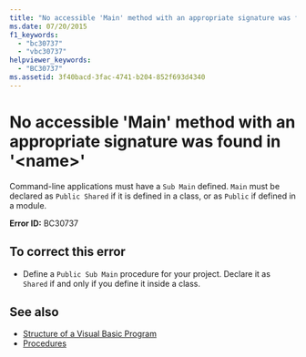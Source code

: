 ```yaml
---
title: "No accessible 'Main' method with an appropriate signature was found in '<name>'"
ms.date: 07/20/2015
f1_keywords: 
  - "bc30737"
  - "vbc30737"
helpviewer_keywords: 
  - "BC30737"
ms.assetid: 3f40bacd-3fac-4741-b204-852f693d4340
---
```

# No accessible 'Main' method with an appropriate signature was found in '\<name>'
Command-line applications must have a `Sub Main` defined. `Main` must be declared as `Public Shared` if it is defined in a class, or as `Public` if defined in a module.  
  
 **Error ID:** BC30737  
  
## To correct this error  
  
- Define a `Public Sub Main` procedure for your project. Declare it as `Shared` if and only if you define it inside a class.  
  
## See also

- [Structure of a Visual Basic Program](../../programming-guide/program-structure/structure-of-a-visual-basic-program.md)
- [Procedures](../../programming-guide/language-features/procedures/index.md)
